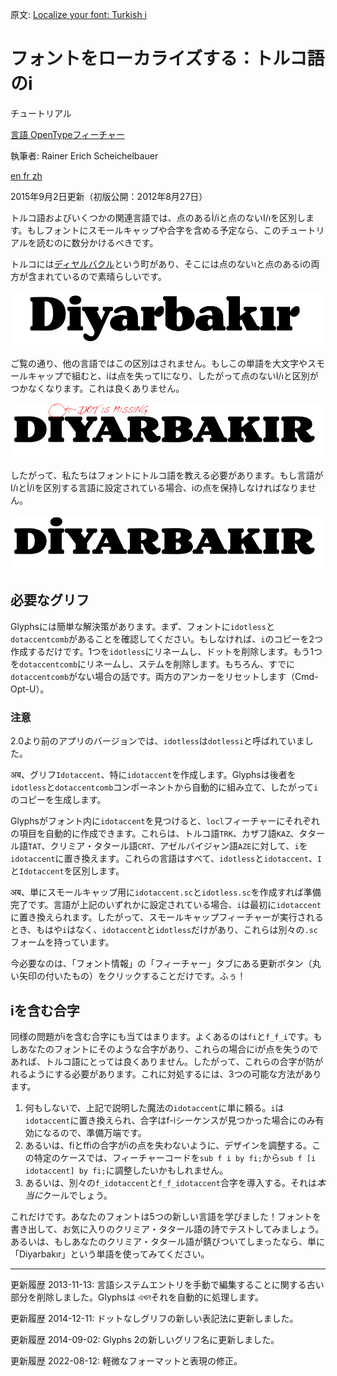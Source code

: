 原文: [Localize your font: Turkish i](https://glyphsapp.com/learn/localize-your-font-turkish)
# フォントをローカライズする：トルコ語のi

チュートリアル

[ 言語 ](https://glyphsapp.com/learn?q=languages) [ OpenTypeフィーチャー ](https://glyphsapp.com/learn?q=opentype+features)

執筆者: Rainer Erich Scheichelbauer

[ en ](https://glyphsapp.com/learn/localize-your-font-turkish) [ fr ](https://glyphsapp.com/fr/learn/localize-your-font-turkish) [ zh ](https://glyphsapp.com/zh/learn/localize-your-font-turkish)

2015年9月2日更新（初版公開：2012年8月27日）

トルコ語およびいくつかの関連言語では、点のあるİ/iと点のないI/ıを区別します。もしフォントにスモールキャップや合字を含める予定なら、このチュートリアルを読むのに数分かけるべきです。

トルコには[ディヤルバクル](http://en.wikipedia.org/wiki/Diyarbak%C4%B1r)という町があり、そこには点のないıと点のあるiの両方が含まれているので素晴らしいです。

![](images/Turkish-1.png)

ご覧の通り、他の言語ではこの区別はされません。もしこの単語を大文字やスモールキャップで組むと、iは点を失ってIになり、したがって点のないI/ıと区別がつかなくなります。これは良くありません。

![](images/Turkish-2.png)

したがって、私たちはフォントにトルコ語を教える必要があります。もし言語がI/ıとİ/iを区別する言語に設定されている場合、iの点を保持しなければなりません。

![](images/Turkish-3.png)

## 必要なグリフ

Glyphsには簡単な解決策があります。まず、フォントに`idotless`と`dotaccentcomb`があることを確認してください。もしなければ、`i`のコピーを2つ作成するだけです。1つを`idotless`にリネームし、ドットを削除します。もう1つを`dotaccentcomb`にリネームし、ステムを削除します。もちろん、すでに`dotaccentcomb`がない場合の話です。両方のアンカーをリセットします（Cmd-Opt-U）。

### 注意
2.0より前のアプリのバージョンでは、`idotless`は`dotlessi`と呼ばれていました。

 अब、グリフ`Idotaccent`、特に`idotaccent`を作成します。Glyphsは後者を`idotless`と`dotaccentcomb`コンポーネントから自動的に組み立て、したがって`i`のコピーを生成します。

Glyphsがフォント内に`idotaccent`を見つけると、`locl`フィーチャーにそれぞれの項目を自動的に作成できます。これらは、トルコ語`TRK`、カザフ語`KAZ`、タタール語`TAT`、クリミア・タタール語`CRT`、アゼルバイジャン語`AZE`に対して、`i`を`idotaccent`に置き換えます。これらの言語はすべて、`idotless`と`idotaccent`、`I`と`Idotaccent`を区別します。

 अब、単にスモールキャップ用に`idotaccent.sc`と`idotless.sc`を作成すれば準備完了です。言語が上記のいずれかに設定されている場合、`i`は最初に`idotaccent`に置き換えられます。したがって、スモールキャップフィーチャーが実行されるとき、もはや`i`はなく、`idotaccent`と`idotless`だけがあり、これらは別々の`.sc`フォームを持っています。

今必要なのは、「フォント情報」の「フィーチャー」タブにある更新ボタン（丸い矢印の付いたもの）をクリックすることだけです。ふぅ！

## iを含む合字

同様の問題がiを含む合字にも当てはまります。よくあるのは`fi`と`f_f_i`です。もしあなたのフォントにそのような合字があり、これらの場合にiが点を失うのであれば、トルコ語にとっては良くありません。したがって、これらの合字が防がれるようにする必要があります。これに対処するには、3つの可能な方法があります。

1.  何もしないで、上記で説明した魔法の`idotaccent`に単に頼る。`i`は`idotaccent`に置き換えられ、合字はf-iシーケンスが見つかった場合にのみ有効になるので、準備万端です。
2.  あるいは、fiとffiの合字がiの点を失わないように、デザインを調整する。この特定のケースでは、フィーチャーコードを`sub f i by fi;`から`sub f [i idotaccent] by fi;`に調整したいかもしれません。
3.  あるいは、別々の`f_idotaccent`と`f_f_idotaccent`合字を導入する。それは*本当に*クールでしょう。

これだけです。あなたのフォントは5つの新しい言語を学びました！フォントを書き出して、お気に入りのクリミア・タタール語の詩でテストしてみましょう。あるいは、もしあなたのクリミア・タタール語が錆びついてしまったなら、単に「Diyarbakır」という単語を使ってみてください。

---

更新履歴 2013-11-13: 言語システムエントリを手動で編集することに関する古い部分を削除しました。Glyphsは এখনそれを自動的に処理します。

更新履歴 2014-12-11: ドットなしグリフの新しい表記法に更新しました。

更新履歴 2014-09-02: Glyphs 2の新しいグリフ名に更新しました。

更新履歴 2022-08-12: 軽微なフォーマットと表現の修正。